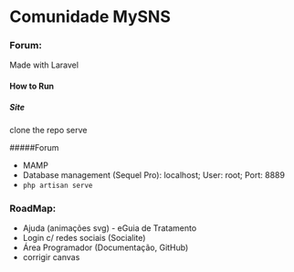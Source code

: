 # Comunidade MySNS

### Forum:
Made with Laravel

#### How to Run
##### Site
clone the repo
serve

#####Forum
* MAMP
* Database management (Sequel Pro): localhost; User: root; Port: 8889
* `php artisan serve`

### RoadMap:
* Ajuda (animações svg) - eGuia de Tratamento
* Login c/ redes sociais (Socialite)
* Área Programador (Documentação, GitHub)
* corrigir canvas